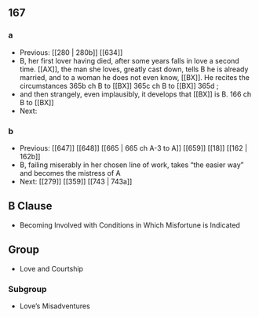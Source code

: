 ## 167
### a
- Previous: [[280 | 280b]] [[634]] 
- B, her first lover having died, after some years falls in love a second time. [[AX]], the man she loves, greatly cast down, tells B he is already married, and to a woman he does not even know, [[BX]]. He recites the circumstances 365b ch B to [[BX]] 365c ch B to [[BX]] 365d ;
- and then strangely, even implausibly, it develops that [[BX]] is B. 166 ch B to [[BX]]
- Next: 

### b
- Previous: [[647]] [[648]] [[665 | 665 ch A-3 to A]] [[659]] [[18]] [[162 | 162b]] 
- B, failing miserably in her chosen line of work, takes “the easier way” and becomes the mistress of A
- Next: [[279]] [[359]] [[743 | 743a]] 

## B Clause
- Becoming Involved with Conditions in Which Misfortune is Indicated

## Group
- Love and Courtship

### Subgroup
- Love’s Misadventures

